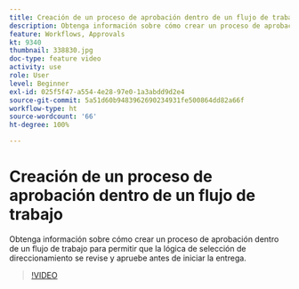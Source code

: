 ```yaml
---
title: Creación de un proceso de aprobación dentro de un flujo de trabajo
description: Obtenga información sobre cómo crear un proceso de aprobación dentro de un flujo de trabajo para permitir que la lógica de selección de direccionamiento se revise y apruebe antes de iniciar la entrega.
feature: Workflows, Approvals
kt: 9340
thumbnail: 338830.jpg
doc-type: feature video
activity: use
role: User
level: Beginner
exl-id: 025f5f47-a554-4e28-97e0-1a3abdd9d2e4
source-git-commit: 5a51d60b9483962690234931fe500864dd82a66f
workflow-type: ht
source-wordcount: '66'
ht-degree: 100%

---
```


# Creación de un proceso de aprobación dentro de un flujo de trabajo

Obtenga información sobre cómo crear un proceso de aprobación dentro de un flujo de trabajo para permitir que la lógica de selección de direccionamiento se revise y apruebe antes de iniciar la entrega.

>[!VIDEO](https://video.tv.adobe.com/v/338830?quality=12)
